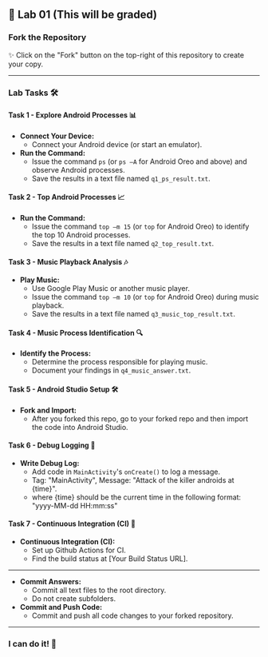 ## 👋 Lab 01 (This will be graded) 

### Fork the Repository 

✨ Click on the "Fork" button on the top-right of this repository to create your copy.

---

### Lab Tasks 🛠️

#### Task 1 - Explore Android Processes 📊

- **Connect Your Device:**
    - Connect your Android device (or start an emulator).
- **Run the Command:**
    - Issue the command `ps` (or `ps –A` for Android Oreo and above) and observe Android processes.
    - Save the results in a text file named `q1_ps_result.txt`.

#### Task 2 - Top Android Processes 📈

- **Run the Command:**
    - Issue the command `top –m 15` (or `top` for Android Oreo) to identify the top 10 Android processes.
    - Save the results in a text file named `q2_top_result.txt`.

#### Task 3 - Music Playback Analysis 🎶

- **Play Music:**
    - Use Google Play Music or another music player.
    - Issue the command `top –m 10` (or `top` for Android Oreo) during music playback.
    - Save the results in a text file named `q3_music_top_result.txt`.

#### Task 4 - Music Process Identification 🔍

- **Identify the Process:**
    - Determine the process responsible for playing music.
    - Document your findings in `q4_music_answer.txt`.

#### Task 5 - Android Studio Setup 🛠️

- **Fork and Import:**
    - After you forked this repo, go to your forked repo and then import the code into Android Studio.

#### Task 6 - Debug Logging 🐛

- **Write Debug Log:**
    - Add code in `MainActivity`'s `onCreate()` to log a message.
    - Tag: "MainActivity", Message: "Attack of the killer androids at {time}". 
    - where {time} should be the current time in the following format: "yyyy-MM-dd HH:mm:ss"

#### Task 7 - Continuous Integration (CI) 🔄

- **Continuous Integration (CI):**
  - Set up Github Actions for CI.
  - Find the build status at [Your Build Status URL].

  
---

- **Commit Answers:**
    - Commit all text files to the root directory.
    - Do not create subfolders.
- **Commit and Push Code:**
    - Commit and push all code changes to your forked repository.


---

### I can do it! 🚀


